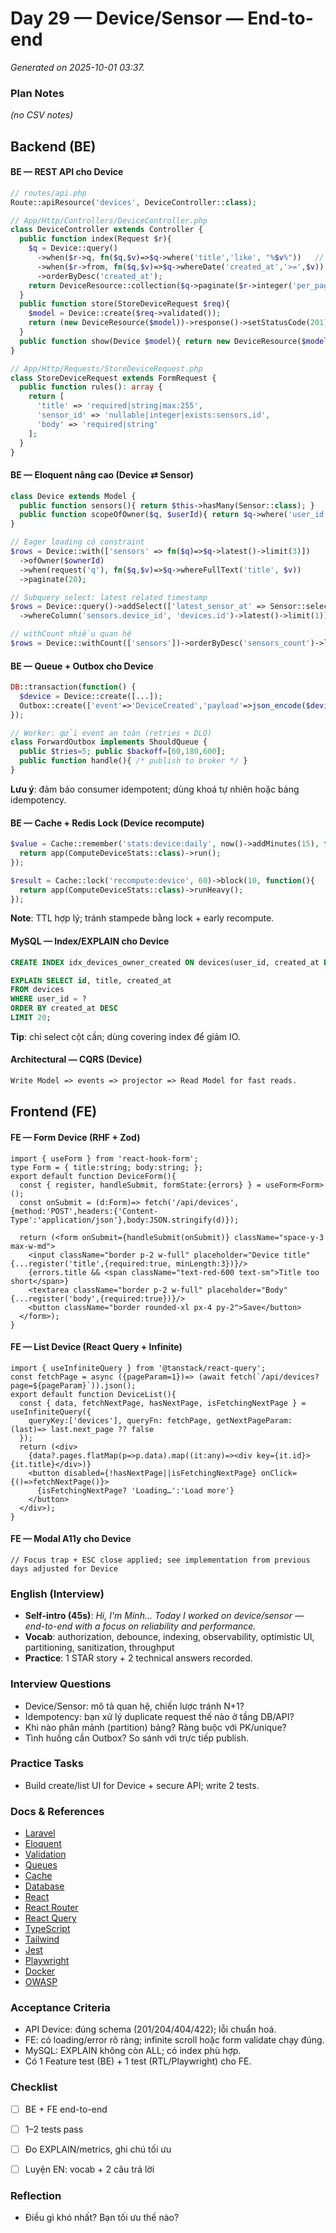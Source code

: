 # Day 29 — Device/Sensor — End-to-end

_Generated on 2025-10-01 03:37._

### Plan Notes
_(no CSV notes)_

## Backend (BE)

#### BE — REST API cho Device
```php
// routes/api.php
Route::apiResource('devices', DeviceController::class);

// App/Http/Controllers/DeviceController.php
class DeviceController extends Controller {
  public function index(Request $r){
    $q = Device::query()
      ->when($r->q, fn($q,$v)=>$q->where('title','like', "%$v%"))   // search
      ->when($r->from, fn($q,$v)=>$q->whereDate('created_at','>=',$v)) // filter
      ->orderByDesc('created_at');
    return DeviceResource::collection($q->paginate($r->integer('per_page',20)));
  }
  public function store(StoreDeviceRequest $req){
    $model = Device::create($req->validated());
    return (new DeviceResource($model))->response()->setStatusCode(201);
  }
  public function show(Device $model){ return new DeviceResource($model->load('sensors')); }
}

// App/Http/Requests/StoreDeviceRequest.php
class StoreDeviceRequest extends FormRequest {
  public function rules(): array {
    return [
      'title' => 'required|string|max:255',
      'sensor_id' => 'nullable|integer|exists:sensors,id',
      'body' => 'required|string'
    ];
  }
}
```

#### BE — Eloquent nâng cao (Device ⇄ Sensor)
```php
class Device extends Model {
  public function sensors(){ return $this->hasMany(Sensor::class); }
  public function scopeOfOwner($q, $userId){ return $q->where('user_id',$userId); }
}

// Eager loading có constraint
$rows = Device::with(['sensors' => fn($q)=>$q->latest()->limit(3)])
  ->ofOwner($ownerId)
  ->when(request('q'), fn($q,$v)=>$q->whereFullText('title', $v))
  ->paginate(20);

// Subquery select: latest related timestamp
$rows = Device::query()->addSelect(['latest_sensor_at' => Sensor::select('created_at')
  ->whereColumn('sensors.device_id', 'devices.id')->latest()->limit(1)])->get();

// withCount nhiều quan hệ
$rows = Device::withCount(['sensors'])->orderByDesc('sensors_count')->limit(50)->get();
```

#### BE — Queue + Outbox cho Device
```php
DB::transaction(function() {
  $device = Device::create([...]);
  Outbox::create(['event'=>'DeviceCreated','payload'=>json_encode($device)]);
});

// Worker: gửi event an toàn (retries + DLQ)
class ForwardOutbox implements ShouldQueue {
  public $tries=5; public $backoff=[60,180,600];
  public function handle(){ /* publish to broker */ }
}
```
**Lưu ý**: đảm bảo consumer idempotent; dùng khoá tự nhiên hoặc bảng idempotency.


#### BE — Cache + Redis Lock (Device recompute)
```php
$value = Cache::remember('stats:device:daily', now()->addMinutes(15), function(){
  return app(ComputeDeviceStats::class)->run();
});

$result = Cache::lock('recompute:device', 60)->block(10, function(){
  return app(ComputeDeviceStats::class)->runHeavy();
});
```
**Note**: TTL hợp lý; tránh stampede bằng lock + early recompute.


#### MySQL — Index/EXPLAIN cho Device
```sql
CREATE INDEX idx_devices_owner_created ON devices(user_id, created_at DESC);

EXPLAIN SELECT id, title, created_at
FROM devices
WHERE user_id = ?
ORDER BY created_at DESC
LIMIT 20;
```
**Tip**: chỉ select cột cần; dùng covering index để giảm IO.


#### Architectural — CQRS (Device)
```txt
Write Model => events => projector => Read Model for fast reads.
```

## Frontend (FE)

#### FE — Form Device (RHF + Zod)
```tsx
import { useForm } from 'react-hook-form';
type Form = { title:string; body:string; };
export default function DeviceForm(){
  const { register, handleSubmit, formState:{errors} } = useForm<Form>();
  const onSubmit = (d:Form)=> fetch('/api/devices',{method:'POST',headers:{'Content-Type':'application/json'},body:JSON.stringify(d)});

  return (<form onSubmit={handleSubmit(onSubmit)} className="space-y-3 max-w-md">
    <input className="border p-2 w-full" placeholder="Device title" {...register('title',{required:true, minLength:3})}/>
    {errors.title && <span className="text-red-600 text-sm">Title too short</span>}
    <textarea className="border p-2 w-full" placeholder="Body" {...register('body',{required:true})}/>
    <button className="border rounded-xl px-4 py-2">Save</button>
  </form>);
}
```

#### FE — List Device (React Query + Infinite)
```tsx
import { useInfiniteQuery } from '@tanstack/react-query';
const fetchPage = async ({pageParam=1})=> (await fetch(`/api/devices?page=${pageParam}`)).json();
export default function DeviceList(){
  const { data, fetchNextPage, hasNextPage, isFetchingNextPage } = useInfiniteQuery({
    queryKey:['devices'], queryFn: fetchPage, getNextPageParam: (last)=> last.next_page ?? false
  });
  return (<div>
    {data?.pages.flatMap(p=>p.data).map((it:any)=><div key={it.id}>{it.title}</div>)}
    <button disabled={!hasNextPage||isFetchingNextPage} onClick={()=>fetchNextPage()}>
      {isFetchingNextPage? 'Loading…':'Load more'}
    </button>
  </div>);
}
```

#### FE — Modal A11y cho Device
```tsx
// Focus trap + ESC close applied; see implementation from previous days adjusted for Device
```

### English (Interview)
- **Self-intro (45s)**: *Hi, I'm Minh... Today I worked on device/sensor — end-to-end with a focus on reliability and performance.*
- **Vocab**: authorization, debounce, indexing, observability, optimistic UI, partitioning, sanitization, throughput
- **Practice**: 1 STAR story + 2 technical answers recorded.


### Interview Questions
- Device/Sensor: mô tả quan hệ, chiến lược tránh N+1?
- Idempotency: bạn xử lý duplicate request thế nào ở tầng DB/API?
- Khi nào phân mảnh (partition) bảng? Ràng buộc với PK/unique?
- Tình huống cần Outbox? So sánh với trực tiếp publish.


### Practice Tasks
- Build create/list UI for Device + secure API; write 2 tests.

### Docs & References
- [Laravel](https://laravel.com/docs)
- [Eloquent](https://laravel.com/docs/eloquent)
- [Validation](https://laravel.com/docs/validation)
- [Queues](https://laravel.com/docs/queues)
- [Cache](https://laravel.com/docs/cache)
- [Database](https://dev.mysql.com/doc/)
- [React](https://react.dev/learn)
- [React Router](https://reactrouter.com/en/main)
- [React Query](https://tanstack.com/query/latest)
- [TypeScript](https://www.typescriptlang.org/docs/)
- [Tailwind](https://tailwindcss.com/docs)
- [Jest](https://jestjs.io/docs/getting-started)
- [Playwright](https://playwright.dev/docs/intro)
- [Docker](https://docs.docker.com/)
- [OWASP](https://owasp.org/www-project-top-ten/)

### Acceptance Criteria
- API Device: đúng schema (201/204/404/422); lỗi chuẩn hoá.
- FE: có loading/error rõ ràng; infinite scroll hoặc form validate chạy đúng.
- MySQL: EXPLAIN không còn ALL; có index phù hợp.
- Có 1 Feature test (BE) + 1 test (RTL/Playwright) cho FE.


### Checklist
- [ ] BE + FE end-to-end
- [ ] 1–2 tests pass
- [ ] Đo EXPLAIN/metrics, ghi chú tối ưu
- [ ] Luyện EN: vocab + 2 câu trả lời


### Reflection
- Điều gì khó nhất? Bạn tối ưu thế nào?